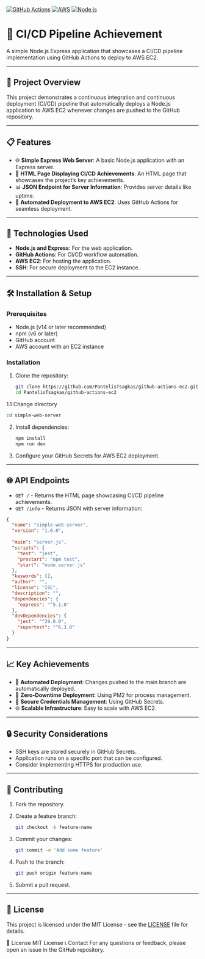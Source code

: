 [![GitHub Actions](https://img.shields.io/badge/GitHub_Actions-2088FF?style=for-the-badge&logo=github-actions&logoColor=white)](https://github.com/features/actions)
[![AWS](https://img.shields.io/badge/AWS-FF9900?style=for-the-badge&logo=amazonaws&logoColor=white)](https://aws.amazon.com/)
[![Node.js](https://img.shields.io/badge/Node.js-339933?style=for-the-badge&logo=nodedotjs&logoColor=white)](https://nodejs.org/)

# 🚀 CI/CD Pipeline Achievement

A simple Node.js Express application that showcases a CI/CD pipeline implementation using GitHub Actions to deploy to AWS EC2.

---

## 🚀 Project Overview

This project demonstrates a continuous integration and continuous deployment (CI/CD) pipeline that automatically deploys a Node.js application to AWS EC2 whenever changes are pushed to the GitHub repository.

---

## 📋 Features

* 🌐 **Simple Express Web Server**: A basic Node.js application with an Express server.
* 📄 **HTML Page Displaying CI/CD Achievements**: An HTML page that showcases the project’s key achievements.
* 📊 **JSON Endpoint for Server Information**: Provides server details like uptime.
* 🚀 **Automated Deployment to AWS EC2**: Uses GitHub Actions for seamless deployment.

---

## 🔧 Technologies Used

* **Node.js and Express**: For the web application.
* **GitHub Actions**: For CI/CD workflow automation.
* **AWS EC2**: For hosting the application.
* **SSH**: For secure deployment to the EC2 instance.

---

## 🛠️ Installation & Setup

### Prerequisites

* Node.js (v14 or later recommended)
* npm (v6 or later)
* GitHub account
* AWS account with an EC2 instance

### Installation

1. Clone the repository:

   ```bash
   git clone https://github.com/PantelisTsagkas/github-actions-ec2.git
   cd PantelisTsagkas/github-actions-ec2
   ```
1.1 Change directory

   ```bash
   cd simple-web-server
   ```
2. Install dependencies:

   ```bash
   npm install
   npm run dev
   ```

3. Configure your GitHub Secrets for AWS EC2 deployment.

---

## 🌐 API Endpoints

* `GET /` - Returns the HTML page showcasing CI/CD pipeline achievements.
* `GET /info` - Returns JSON with server information:

```json
{
  "name": "simple-web-server",
  "version": "1.0.0",
  
  "main": "server.js",
  "scripts": {
    "test": "jest",
    "prestart": "npm test",
    "start": "node server.js"
  },
  "keywords": [],
  "author": "",
  "license": "ISC",
  "description": "",
  "dependencies": {
    "express": "^5.1.0"
  },
  "devDependencies": {
    "jest": "^29.0.0",
    "supertest": "^6.3.0"
  }
}
```

---

## 📈 Key Achievements

* 🚀 **Automated Deployment**: Changes pushed to the main branch are automatically deployed.
* 🔄 **Zero-Downtime Deployment**: Using PM2 for process management.
* 🔐 **Secure Credentials Management**: Using GitHub Secrets.
* 🌐 **Scalable Infrastructure**: Easy to scale with AWS EC2.

---

## 🔒 Security Considerations

* SSH keys are stored securely in GitHub Secrets.
* Application runs on a specific port that can be configured.
* Consider implementing HTTPS for production use.

---

## 👥 Contributing

1. Fork the repository.
2. Create a feature branch:

   ```bash
   git checkout -b feature-name
   ```
3. Commit your changes:

   ```bash
   git commit -m 'Add some feature'
   ```
4. Push to the branch:

   ```bash
   git push origin feature-name
   ```
5. Submit a pull request.

---

## 📜 License

This project is licensed under the MIT License - see the [LICENSE](LICENSE) file for details.


📄 License
MIT License
📞 Contact
For any questions or feedback, please open an issue in the GitHub repository.
